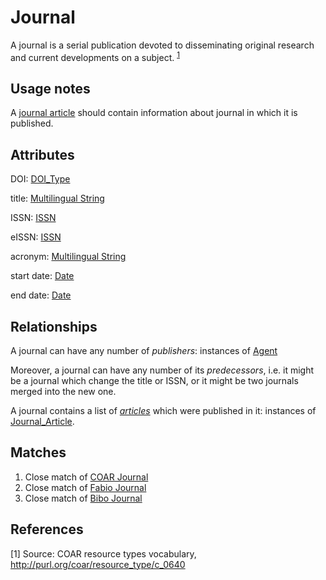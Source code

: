 # Journal

A journal is a serial publication devoted to disseminating original research and current developments on a subject. <sup>[1](#fn1)</sup>

## Usage notes
A [journal article](../entities/Journal_Article.md) should contain information about journal in which it is published. 

## Attributes

DOI: [DOI_Type](https://github.com/EuroCRIS/CERIF-Core/blob/main/datatypes/DOI.md) 

title: [Multilingual String](https://github.com/EuroCRIS/CERIF-Core/blob/main/datatypes/Multilingual_String.md) 

ISSN: [ISSN](../datatypes/ISSN.md)

eISSN: [ISSN](../datatypes/ISSN.md)

acronym: [Multilingual String](https://github.com/EuroCRIS/CERIF-Core/blob/main/datatypes/Multilingual_String.md)

start date: [Date](https://github.com/EuroCRIS/CERIF-Core/blob/main/datatypes/Date.md)

end date: [Date](https://github.com/EuroCRIS/CERIF-Core/blob/main/datatypes/Date.md)

## Relationships

A journal can have any number of *publishers*: instances of [Agent](https://github.com/EuroCRIS/CERIF-Core/blob/main/entities/Agent.md) 

Moreover, a journal can have any number of its *predecessors*, i.e. it might be a journal which change the title or ISSN, or it might be two journals merged into the new one.  

<a name="rel9cce29d9-c141-4947-be73-4058e52d377a">A journal contains a list of *[articles](../entities/Journal_Article.md#user-content-rel9cce29d9-c141-4947-be73-4058e52d377a)* which were published in it: instances of [Journal_Article](../entities/Journal_Article.md).</a>

## Matches

1. Close match of [COAR Journal](http://vocabularies.coar-repositories.org/documentation/resource_types/#http://purl.org/coar/resource_type/c_0640)
2. Close match of [Fabio Journal](https://sparontologies.github.io/fabio/current/fabio.html#d4e3613)
3. Close match of [Bibo Journal](http://purl.org/ontology/bibo/Journal) 

## References
<a name="fn1">\[1\]</a> Source: COAR resource types vocabulary, http://purl.org/coar/resource_type/c_0640
